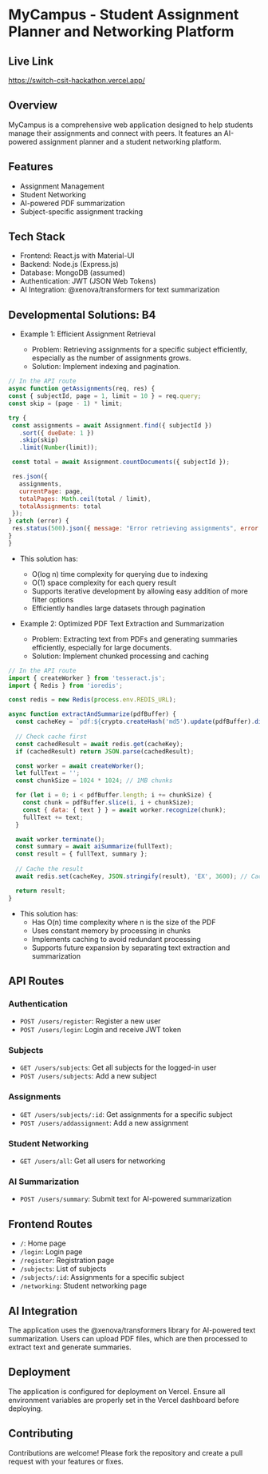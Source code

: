 # MyCampus - Student Assignment Planner and Networking Platform

## Live Link
https://switch-csit-hackathon.vercel.app/

## Overview

MyCampus is a comprehensive web application designed to help students manage their assignments and connect with peers. It features an AI-powered assignment planner and a student networking platform.

## Features

- Assignment Management
- Student Networking
- AI-powered PDF summarization
- Subject-specific assignment tracking

## Tech Stack

- Frontend: React.js with Material-UI
- Backend: Node.js (Express.js)
- Database: MongoDB (assumed)
- Authentication: JWT (JSON Web Tokens)
- AI Integration: @xenova/transformers for text summarization

## Developmental Solutions: B4

- Example 1: Efficient Assignment Retrieval

    - Problem: Retrieving assignments for a specific subject efficiently, especially as the number of assignments grows.
    - Solution: Implement indexing and pagination.

```javascript
// In the API route
async function getAssignments(req, res) {
const { subjectId, page = 1, limit = 10 } = req.query;
const skip = (page - 1) * limit;

try {
 const assignments = await Assignment.find({ subjectId })
   .sort({ dueDate: 1 })
   .skip(skip)
   .limit(Number(limit));

 const total = await Assignment.countDocuments({ subjectId });

 res.json({
   assignments,
   currentPage: page,
   totalPages: Math.ceil(total / limit),
   totalAssignments: total
 });
} catch (error) {
 res.status(500).json({ message: "Error retrieving assignments", error: error.message });
}
}
```
- This solution has:
    - O(log n) time complexity for querying due to indexing
    - O(1) space complexity for each query result
    - Supports iterative development by allowing easy addition of more filter options
    - Efficiently handles large datasets through pagination


- Example 2: Optimized PDF Text Extraction and Summarization

    - Problem: Extracting text from PDFs and generating summaries efficiently, especially for large documents.
    - Solution: Implement chunked processing and caching

```javascript
// In the API route
import { createWorker } from 'tesseract.js';
import { Redis } from 'ioredis';

const redis = new Redis(process.env.REDIS_URL);

async function extractAndSummarize(pdfBuffer) {
  const cacheKey = `pdf:${crypto.createHash('md5').update(pdfBuffer).digest('hex')}`;
  
  // Check cache first
  const cachedResult = await redis.get(cacheKey);
  if (cachedResult) return JSON.parse(cachedResult);

  const worker = await createWorker();
  let fullText = '';
  const chunkSize = 1024 * 1024; // 1MB chunks

  for (let i = 0; i < pdfBuffer.length; i += chunkSize) {
    const chunk = pdfBuffer.slice(i, i + chunkSize);
    const { data: { text } } = await worker.recognize(chunk);
    fullText += text;
  }

  await worker.terminate();
  const summary = await aiSummarize(fullText);
  const result = { fullText, summary };
  
  // Cache the result
  await redis.set(cacheKey, JSON.stringify(result), 'EX', 3600); // Cache for 1 hour

  return result;
}
```
- This solution has:
    - Has O(n) time complexity where n is the size of the PDF
    - Uses constant memory by processing in chunks
    - Implements caching to avoid redundant processing
    - Supports future expansion by separating text extraction and summarization



## API Routes

### Authentication

- `POST /users/register`: Register a new user
- `POST /users/login`: Login and receive JWT token

### Subjects

- `GET /users/subjects`: Get all subjects for the logged-in user
- `POST /users/subjects`: Add a new subject

### Assignments

- `GET /users/subjects/:id`: Get assignments for a specific subject
- `POST /users/addassignment`: Add a new assignment

### Student Networking

- `GET /users/all`: Get all users for networking

### AI Summarization

- `POST /users/summary`: Submit text for AI-powered summarization

## Frontend Routes

- `/`: Home page
- `/login`: Login page
- `/register`: Registration page
- `/subjects`: List of subjects
- `/subjects/:id`: Assignments for a specific subject
- `/networking`: Student networking page

## AI Integration

The application uses the @xenova/transformers library for AI-powered text summarization. Users can upload PDF files, which are then processed to extract text and generate summaries.

## Deployment

The application is configured for deployment on Vercel. Ensure all environment variables are properly set in the Vercel dashboard before deploying.

## Contributing

Contributions are welcome! Please fork the repository and create a pull request with your features or fixes.

